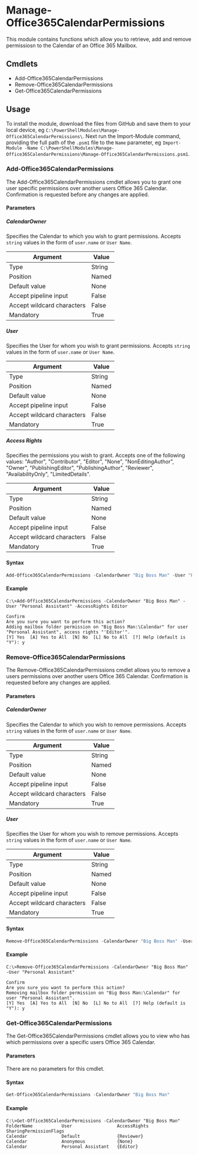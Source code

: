 # Manage-Office365CalendarPermissions
This module contains functions which allow you to retrieve, add and remove permissiosn to the Calendar of an Office 365 Mailbox.

## Cmdlets
* Add-Office365CalendarPermissions
* Remove-Office365CalendarPermissions
* Get-Office365CalendarPermissions

## Usage
To install the module, download the files from GitHub and save them to your local device, eg `C:\PowerShellModules\Manage-Office365CalendarPermissions\`.  Next run the Import-Module command, providing the full path of the `.psm1` file to the `Name` parameter, eg `Import-Module -Name C:\PowerShellModules\Manage-Office365CalendarPermissions\Manage-Office365CalendarPermissions.psm1`.
### Add-Office365CalendarPermissions
The Add-Office365CalendarPermissions cmdlet allows you to grant one user specific permissions over another users Office 365 Calendar.  Confirmation is requested before any changes are applied.
#### Parameters
##### CalendarOwner
Specifies the Calendar to which you wish to grant permissions.  Accepts `string` values in the form of `user.name` or `User Name`.

Argument | Value
--- | ---
Type | String
Position | Named
Default value | None
Accept pipeline input | False
Accept wildcard characters | False
Mandatory | True
##### User
Specifies the User for whom you wish to grant permissions.  Accepts `string` values in the form of `user.name` or `User Name`.

Argument | Value
--- | ---
Type | String
Position | Named
Default value | None
Accept pipeline input | False
Accept wildcard characters | False
Mandatory | True
##### Access Rights
Specifies the permissions you wish to grant.  Accepts one of the following values: "Author", "Contributor", "Editor", "None", "NonEditingAuthor", "Owner", "PublishingEditor", "PublishingAuthor", "Reviewer", "AvailabilityOnly", "LimitedDetails".

Argument | Value
--- | ---
Type | String
Position | Named
Default value | None
Accept pipeline input | False
Accept wildcard characters | False
Mandatory | True
#### Syntax
```powershell
Add-Office365CalendarPermissions -CalendarOwner "Big Boss Man" -User "Personal Assistant" -AccessRights Editor
```
#### Example
```
C:\>Add-Office365CalendarPermissions -CalendarOwner "Big Boss Man" -User "Personal Assistant" -AccessRights Editor

Confirm
Are you sure you want to perform this action?
Adding mailbox folder permission on "Big Boss Man:\Calendar" for user "Personal Assistant", access rights "'Editor'".
[Y] Yes  [A] Yes to All  [N] No  [L] No to All  [?] Help (default is "Y"): y
```
### Remove-Office365CalendarPermissions
The Remove-Office365CalendarPermissions cmdlet allows you to remove a users permissions over another users Office 365 Calendar.  Confirmation is requested before any changes are applied.
#### Parameters
##### CalendarOwner
Specifies the Calendar to which you wish to remove permissions.  Accepts `string` values in the form of `user.name` or `User Name`.

Argument | Value
--- | ---
Type | String
Position | Named
Default value | None
Accept pipeline input | False
Accept wildcard characters | False
Mandatory | True
##### User
Specifies the User for whom you wish to remove permissions.  Accepts `string` values in the form of `user.name` or `User Name`.

Argument | Value
--- | ---
Type | String
Position | Named
Default value | None
Accept pipeline input | False
Accept wildcard characters | False
Mandatory | True
#### Syntax
```powershell
Remove-Office365CalendarPermissions -CalendarOwner "Big Boss Man" -User "Personal Assistant"
```
#### Example
```
C:\>Remove-Office365CalendarPermissions -CalendarOwner "Big Boss Man" -User "Personal Assistant"

Confirm
Are you sure you want to perform this action?
Removing mailbox folder permission on "Big Boss Man:\Calendar" for user "Personal Assistant".
[Y] Yes  [A] Yes to All  [N] No  [L] No to All  [?] Help (default is "Y"): y
```
### Get-Office365CalendarPermissions
The Get-Office365CalendarPermissions cmdlet allows you to view who has which permissions over a specific users Office 365 Calendar.
#### Parameters
There are no parameters for this cmdlet.
#### Syntax
```powershell
Get-Office365CalendarPermissions -CalendarOwner "Big Boss Man"
```
#### Example
```
C:\>Get-Office365CalendarPermissions -CalendarOwner "Big Boss Man"
FolderName           User                 AccessRights                              SharingPermissionFlags
Calendar             Default              {Reviewer}
Calendar             Anonymous            {None}
Calendar             Personal Assistant   {Editor}
```